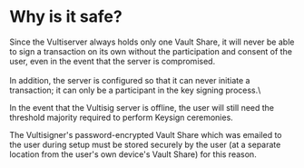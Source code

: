 # Why is it safe?

Since the Vultiserver always holds only one Vault Share, it will never be able to sign a transaction on its own without the participation and consent of the user, even in the event that the server is compromised.\
\
In addition, the server is configured so that it can never initiate a transaction; it can only be a participant in the key signing process.\\

In the event that the Vultisig server is offline, the user will still need the threshold majority required to perform Keysign ceremonies.

The Vultisigner's password-encrypted Vault Share which was emailed to the user during setup must be stored securely by the user (at a separate location from the user's own device's Vault Share) for this reason.
